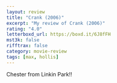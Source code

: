 ```yaml
---
layout: review
title: "Crank (2006)"
excerpt: "My review of Crank (2006)"
rating: "4.0"
letterboxd_url: https://boxd.it/6J8fFH
mst3k: false
rifftrax: false
category: movie-review
tags: [max, hollis]
---
```


Chester from Linkin Park!!
